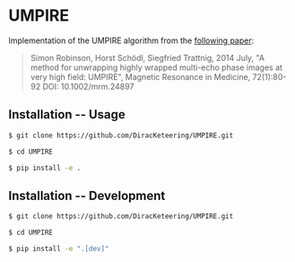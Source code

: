 # UMPIRE

Implementation of the UMPIRE algorithm from the [following paper](https://onlinelibrary.wiley.com/doi/10.1002/mrm.24897):

> Simon Robinson, Horst Schödl, Siegfried Trattnig, 2014 July,
> "A method for unwrapping highly wrapped multi-echo phase images at
> very high field: UMPIRE", Magnetic Resonance in Medicine, 72(1):80-92
> DOI: 10.1002/mrm.24897

## Installation -- Usage

```bash
$ git clone https://github.com/DiracKeteering/UMPIRE.git

$ cd UMPIRE

$ pip install -e .
```

## Installation -- Development
```bash
$ git clone https://github.com/DiracKeteering/UMPIRE.git

$ cd UMPIRE

$ pip install -e ".[dev]"
```
